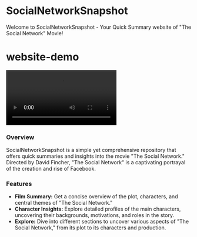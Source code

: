 # SocialNetworkSnapshot

Welcome to SocialNetworkSnapshot - Your Quick Summary website of "The Social Network" Movie!

# website-demo
![Alt Text](src/trailer.mp4)


### Overview

SocialNetworkSnapshot is a simple yet comprehensive repository that offers quick summaries and insights into the movie "The Social Network." Directed by David Fincher, "The Social Network" is a captivating portrayal of the creation and rise of Facebook.

### Features

- **Film Summary:** Get a concise overview of the plot, characters, and central themes of "The Social Network."
- **Character Insights:** Explore detailed profiles of the main characters, uncovering their backgrounds, motivations, and roles in the story.
- **Explore:** Dive into different sections to uncover various aspects of "The Social Network," from its plot to its characters and production.
